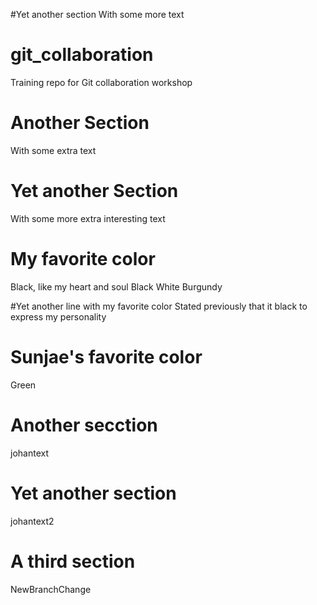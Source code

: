 #Yet another section
With some more text

# git_collaboration
Training repo for Git collaboration workshop

# Another Section
With some extra text

# Yet another Section
With some more extra interesting text

# My favorite color
Black, like my heart and soul
Black
White
Burgundy

#Yet another line with my favorite color
Stated previously that it black to express my personality

# Sunjae's favorite color
Green

# Another secction

johantext

# Yet another section

johantext2

# A third section

NewBranchChange
